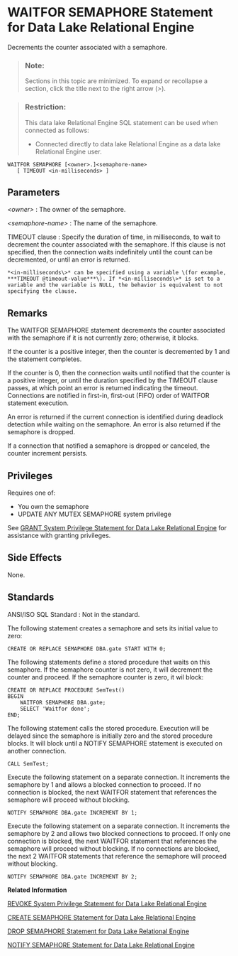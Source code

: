 <!-- loio81803f236ce210149660ddd29337c1c8 -->

# WAITFOR SEMAPHORE Statement for Data Lake Relational Engine

Decrements the counter associated with a semaphore.



> ### Note:  
> Sections in this topic are minimized. To expand or recollapse a section, click the title next to the right arrow \(*\>*\).



> ### Restriction:  
> This data lake Relational Engine SQL statement can be used when connected as follows:
> 
> -   Connected directly to data lake Relational Engine as a data lake Relational Engine user.



```
WAITFOR SEMAPHORE [<owner>.]<semaphore-name> 
   [ TIMEOUT <in-milliseconds> ] 

```



## Parameters

 *<owner\>*
 :   The owner of the semaphore.

  *<semaphore-name\>*
 :   The name of the semaphore.

  TIMEOUT clause
 :   Specify the duration of time, in milliseconds, to wait to decrement the counter associated with the semaphore. If this clause is not specified, then the connection waits indefinitely until the count can be decremented, or until an error is returned.

    *<in-milliseconds\>* can be specified using a variable \(for example, ***TIMEOUT @timeout-value***\). If *<in-milliseconds\>* is set to a variable and the variable is NULL, the behavior is equivalent to not specifying the clause.

 

## Remarks

The WAITFOR SEMAPHORE statement decrements the counter associated with the semaphore if it is not currently zero; otherwise, it blocks.

If the counter is a positive integer, then the counter is decremented by 1 and the statement completes.

If the counter is 0, then the connection waits until notified that the counter is a positive integer, or until the duration specified by the TIMEOUT clause passes, at which point an error is returned indicating the timeout. Connections are notified in first-in, first-out \(FIFO\) order of WAITFOR statement execution.

An error is returned if the current connection is identified during deadlock detection while waiting on the semaphore. An error is also returned if the semaphore is dropped.

If a connection that notified a semaphore is dropped or canceled, the counter increment persists.



<a name="loio81803f236ce210149660ddd29337c1c8__section_svv_gvx_m2b"/>

## Privileges

Requires one of:

-   You own the semaphore
-   UPDATE ANY MUTEX SEMAPHORE system privilege

See [GRANT System Privilege Statement for Data Lake Relational Engine](grant-system-privilege-statement-for-data-lake-relational-engine-a3dfcb0.md) for assistance with granting privileges.



## Side Effects

None.



## Standards

 ANSI/ISO SQL Standard
 :   Not in the standard.

 

The following statement creates a semaphore and sets its initial value to zero:

```
CREATE OR REPLACE SEMAPHORE DBA.gate START WITH 0;
```

The following statements define a stored procedure that waits on this semaphore. If the semaphore counter is not zero, it will decrement the counter and proceed. If the semaphore counter is zero, it wil block:

```
CREATE OR REPLACE PROCEDURE SemTest()
BEGIN
    WAITFOR SEMAPHORE DBA.gate;
    SELECT 'Waitfor done';
END;
```

The following statement calls the stored procedure. Execution will be delayed since the semaphore is initially zero and the stored procedure blocks. It will block until a NOTIFY SEMAPHORE statement is executed on another connection.

```
CALL SemTest;
```

Execute the following statement on a separate connection. It increments the semaphore by 1 and allows a blocked connection to proceed. If no connection is blocked, the next WAITFOR statement that references the semaphore will proceed without blocking.

```
NOTIFY SEMAPHORE DBA.gate INCREMENT BY 1;
```

Execute the following statement on a separate connection. It increments the semaphore by 2 and allows two blocked connections to proceed. If only one connection is blocked, the next WAITFOR statement that references the semaphore will proceed without blocking. If no connections are blocked, the next 2 WAITFOR statements that reference the semaphore will proceed without blocking.

```
NOTIFY SEMAPHORE DBA.gate INCREMENT BY 2;
```

**Related Information**  


[REVOKE System Privilege Statement for Data Lake Relational Engine](revoke-system-privilege-statement-for-data-lake-relational-engine-a3eadda.md "Removes specific system privileges from specific users and the right to administer the privilege.")

[CREATE SEMAPHORE Statement for Data Lake Relational Engine](create-semaphore-statement-for-data-lake-relational-engine-816c77e.md "Creates or replaces a semaphore and establishes the initial value for its counter. A semaphore is a locking mechanism that uses a counter to communicate and control the availability of a resource such as an external library or procedure.")

[DROP SEMAPHORE Statement for Data Lake Relational Engine](drop-semaphore-statement-for-data-lake-relational-engine-816ee48.md "Drops a semaphore.")

[NOTIFY SEMAPHORE Statement for Data Lake Relational Engine](notify-semaphore-statement-for-data-lake-relational-engine-8171dbe.md "Increments the counter associated with a semaphore.")

